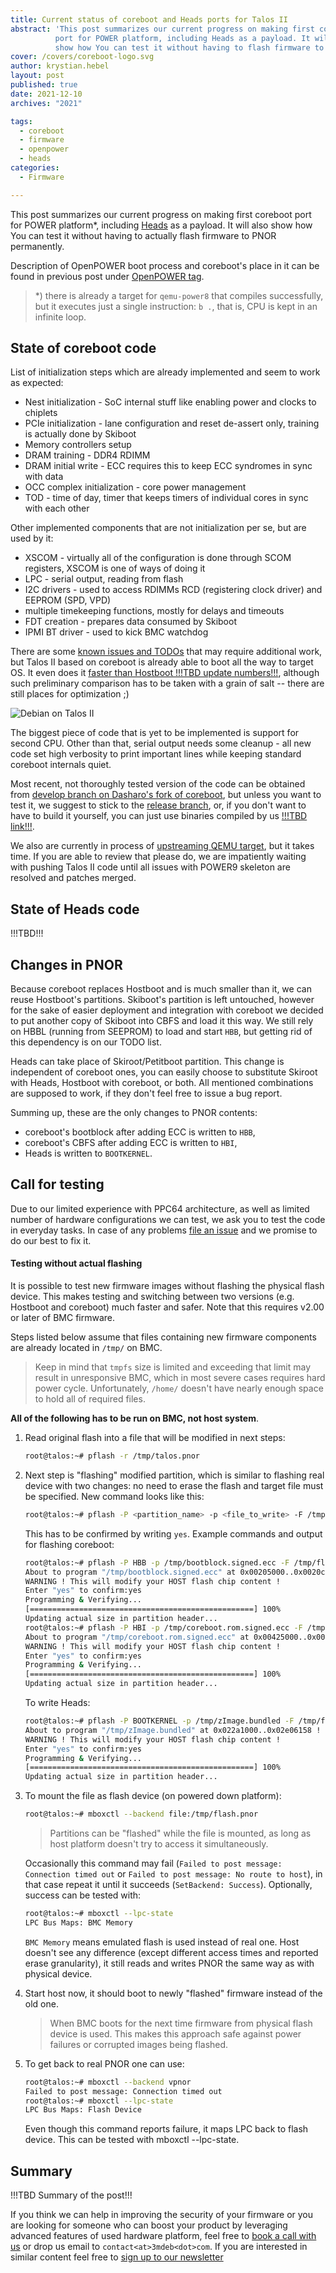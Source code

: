 ```yaml
---
title: Current status of coreboot and Heads ports for Talos II
abstract: 'This post summarizes our current progress on making first coreboot
          port for POWER platform, including Heads as a payload. It will also
          show how You can test it without having to flash firmware to PNOR.'
cover: /covers/coreboot-logo.svg
author: krystian.hebel
layout: post
published: true
date: 2021-12-10
archives: "2021"

tags:
  - coreboot
  - firmware
  - openpower
  - heads
categories:
  - Firmware

---
```


This post summarizes our current progress on making first coreboot port for
POWER platform\*, including [Heads](https://github.com/osresearch/heads) as a
payload. It will also show how You can test it without having to actually flash
firmware to PNOR permanently.

Description of OpenPOWER boot process and coreboot's place in it can be found in
previous post under [OpenPOWER tag](https://blog.3mdeb.com/tags/openpower/).

> \*) there is already a target for `qemu-power8` that compiles successfully,
but it executes just a single instruction: `b .`, that is, CPU is kept in an
infinite loop.

## State of coreboot code

List of initialization steps which are already implemented and seem to work as
expected:

* Nest initialization - SoC internal stuff like enabling power and clocks to
  chiplets
* PCIe initialization - lane configuration and reset de-assert only, training is
  actually done by Skiboot
* Memory controllers setup
* DRAM training - DDR4 RDIMM
* DRAM initial write - ECC requires this to keep ECC syndromes in sync with data
* OCC complex initialization - core power management
* TOD - time of day, timer that keeps timers of individual cores in sync with
  each other

Other implemented components that are not initialization per se, but are used by
it:

* XSCOM - virtually all of the configuration is done through SCOM registers,
  XSCOM is one of ways of doing it
* LPC - serial output, reading from flash
* I2C drivers - used to access RDIMMs RCD (registering clock driver) and EEPROM
  (SPD, VPD)
* multiple timekeeping functions, mostly for delays and timeouts
* FDT creation - prepares data consumed by Skiboot
* IPMI BT driver - used to kick BMC watchdog

There are some [known issues and TODOs](https://github.com/Dasharo/dasharo-issues/issues?q=is%3Aopen+is%3Aissue+label%3A%22trustworthy+computing%22)
that may require additional work, but Talos II based on coreboot is already able
to boot all the way to target OS. It even does it [faster than Hostboot !!!TBD update numbers!!!](https://github.com/3mdeb/openpower-coreboot-docs/blob/main/devnotes/user_perspective.md),
although such preliminary comparison has to be taken with a grain of salt --
there are still places for optimization ;)

![Debian on Talos II](/img/debian_on_talos.png)

The biggest piece of code that is yet to be implemented is support for second
CPU. Other than that, serial output needs some cleanup - all new code set high
verbosity to print important lines while keeping standard coreboot internals
quiet.

Most recent, not thoroughly tested version of the code can be obtained from
[develop branch on Dasharo's fork of coreboot](https://github.com/Dasharo/coreboot/tree/raptor-cs_talos-2/develop),
but unless you want to test it, we suggest to stick to the [release branch](https://github.com/Dasharo/coreboot/tree/raptor-cs_talos-2/release),
or, if you don't want to have to build it yourself, you can just use binaries
compiled by us [!!!TBD link!!!](#).

We also are currently in process of [upstreaming QEMU target](https://review.coreboot.org/q/topic:%22QEMU+POWER9+target%22),
but it takes time. If you are able to review that please do, we are impatiently
waiting with pushing Talos II code until all issues with POWER9 skeleton are
resolved and patches merged.

## State of Heads code

!!!TBD!!!


## Changes in PNOR

Because coreboot replaces Hostboot and is much smaller than it, we can reuse
Hostboot's partitions. Skiboot's partition is left untouched, however for the
sake of easier deployment and integration with coreboot we decided to put
another copy of Skiboot into CBFS and load it this way. We still rely on HBBL
(running from SEEPROM) to load and start `HBB`, but getting rid of this
dependency is on our TODO list.

Heads can take place of Skiroot/Petitboot partition. This change is independent
of coreboot ones, you can easily choose to substitute Skiroot with Heads,
Hostboot with coreboot, or both. All mentioned combinations are supposed to
work, if they don't feel free to issue a bug report.

Summing up, these are the only changes to PNOR contents:

* coreboot's bootblock after adding ECC is written to `HBB`,
* coreboot's CBFS after adding ECC is written to `HBI`,
* Heads is written to `BOOTKERNEL`.

## Call for testing

Due to our limited experience with PPC64 architecture, as well as limited number
of hardware configurations we can test, we ask you to test the code in everyday
tasks. In case of any problems [file an issue](https://github.com/Dasharo/dasharo-issues/issues)
and we promise to do our best to fix it.

#### Testing without actual flashing

It is possible to test new firmware images without flashing the physical flash
device. This makes testing and switching between two versions (e.g. Hostboot and
coreboot) much faster and safer. Note that this requires v2.00 or later of BMC
firmware.

Steps listed below assume that files containing new firmware components are
already located in `/tmp/` on BMC.

> Keep in mind that `tmpfs` size is limited and exceeding that limit may result
in unresponsive BMC, which in most severe cases requires hard power cycle.
Unfortunately, `/home/` doesn't have nearly enough space to hold all of required
files.

**All of the following has to be run on BMC, not host system**.

1. Read original flash into a file that will be modified in next steps:

    ```bash
    root@talos:~# pflash -r /tmp/talos.pnor
    ```

1. Next step is "flashing" modified partition, which is similar to flashing real
device with two changes: no need to erase the flash and target file must be
specified. New command looks like this:

    ```bash
    root@talos:~# pflash -P <partition_name> -p <file_to_write> -F /tmp/talos.pnor
    ```

    This has to be confirmed by writing `yes`. Example commands and output for
    flashing coreboot:

    ```bash
    root@talos:~# pflash -P HBB -p /tmp/bootblock.signed.ecc -F /tmp/flash.pnor   
    About to program "/tmp/bootblock.signed.ecc" at 0x00205000..0x0020c002 !
    WARNING ! This will modify your HOST flash chip content !
    Enter "yes" to confirm:yes
    Programming & Verifying...
    [==================================================] 100%
    Updating actual size in partition header...
    root@talos:~# pflash -P HBI -p /tmp/coreboot.rom.signed.ecc -F /tmp/flash.pnor   
    About to program "/tmp/coreboot.rom.signed.ecc" at 0x00425000..0x00666200 !
    WARNING ! This will modify your HOST flash chip content !
    Enter "yes" to confirm:yes
    Programming & Verifying...
    [==================================================] 100%
    Updating actual size in partition header...
    ```

    To write Heads:

    ```bash
    root@talos:~# pflash -P BOOTKERNEL -p /tmp/zImage.bundled -F /tmp/flash.pnor
    About to program "/tmp/zImage.bundled" at 0x022a1000..0x02e06158 !
    WARNING ! This will modify your HOST flash chip content !
    Enter "yes" to confirm:yes
    Programming & Verifying...
    [==================================================] 100%
    Updating actual size in partition header...
    ```

1. To mount the file as flash device (on powered down platform):

    ```bash
    root@talos:~# mboxctl --backend file:/tmp/flash.pnor
    ```

    > Partitions can be "flashed" while the file is mounted, as long as host
    platform doesn't try to access it simultaneously.

    Occasionally this command may fail (`Failed to post message: Connection
    timed out` or `Failed to post message: No route to host`), in that case
    repeat it until it succeeds (`SetBackend: Success`). Optionally, success can
    be tested with:

    ```bash
    root@talos:~# mboxctl --lpc-state
    LPC Bus Maps: BMC Memory
    ```

    `BMC Memory` means emulated flash is used instead of real one. Host doesn't
    see any difference (except different access times and reported erase
    granularity), it still reads and writes PNOR the same way as with physical
    device.

1. Start host now, it should boot to newly "flashed" firmware instead of the old
one.

    > When BMC boots for the next time firmware from physical flash device is
    used. This makes this approach safe against power failures or corrupted
    images being flashed.

1. To get back to real PNOR one can use:

    ```bash
    root@talos:~# mboxctl --backend vpnor
    Failed to post message: Connection timed out
    root@talos:~# mboxctl --lpc-state
    LPC Bus Maps: Flash Device
    ```

    Even though this command reports failure, it maps LPC back to flash device.
    This can be tested with mboxctl --lpc-state.


<!--

> copy all post images to `blog/static/img` directory. Example usage:

![alt-text](/img/file-name.jpg)

> example usage of asciinema videos:

[![asciicast](https://asciinema.org/a/xJC0QaKuHrMAPhhj5KMZUhMEO.svg)](https://asciinema.org/a/xJC0QaKuHrMAPhhj5KMZUhMEO?speed=1)

-->

## Summary

!!!TBD Summary of the post!!!

If you think we can help in improving the security of your firmware or you are
looking for someone who can boost your product by leveraging advanced features
of used hardware platform, feel free to [book a call with us](https://calendly.com/3mdeb/consulting-remote-meeting)
or drop us email to `contact<at>3mdeb<dot>com`. If you are interested in similar
content feel free to [sign up to our newsletter](https://newsletter.3mdeb.com/subscription/PW6XnCeK6)
